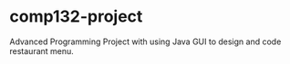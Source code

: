# comp132-project
Advanced Programming Project with using Java GUI to design and code restaurant menu.
